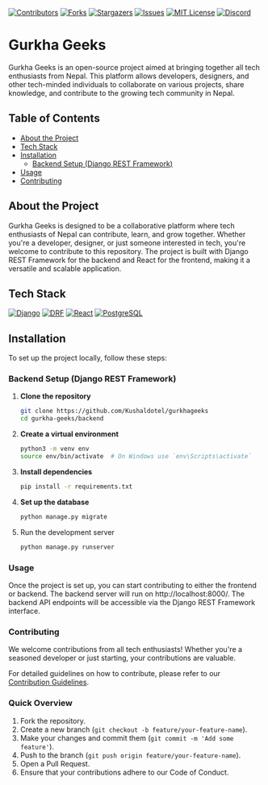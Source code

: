 [![Contributors][contributors-shield]][contributors-url]
[![Forks][forks-shield]][forks-url]
[![Stargazers][stars-shield]][stars-url]
[![Issues][issues-shield]][issues-url]
[![MIT License][license-shield]][license-url]
[![Discord][discord-shield]][discord-url]


# Gurkha Geeks

Gurkha Geeks is an open-source project aimed at bringing together all tech enthusiasts from Nepal. This platform allows developers, designers, and other tech-minded individuals to collaborate on various projects, share knowledge, and contribute to the growing tech community in Nepal.

## Table of Contents

- [About the Project](#about-the-project)
- [Tech Stack](#teach-stack)
- [Installation](#installation)
  - [Backend Setup (Django REST Framework)](#backend-setup-django-rest-framework)
- [Usage](#usage)
- [Contributing](#contributing)

## About the Project

Gurkha Geeks is designed to be a collaborative platform where tech enthusiasts of Nepal can contribute, learn, and grow together. Whether you're a developer, designer, or just someone interested in tech, you're welcome to contribute to this repository. The project is built with Django REST Framework for the backend and React for the frontend, making it a versatile and scalable application.

## Tech Stack 
[![Django][Django]][Django-url] 
[![DRF][DRF]][DRF-url] 
[![React][React.js]][React-url] 
[![PostgreSQL][PostgreSQL]][Postgresql-url]

## Installation

To set up the project locally, follow these steps:

### Backend Setup (Django REST Framework)

1. **Clone the repository**

   ```bash
   git clone https://github.com/Kushaldotel/gurkhageeks
   cd gurkha-geeks/backend

2. **Create a virtual environment**

    ```bash
    python3 -m venv env
    source env/bin/activate  # On Windows use `env\Scripts\activate`

3. **Install dependencies**

    ```bash
    pip install -r requirements.txt

4. **Set up the database**

    ```bash
    python manage.py migrate

5. Run the development server

    ```bash
    python manage.py runserver


### Usage
Once the project is set up, you can start contributing to either the frontend or backend. The backend server will run on http://localhost:8000/. The backend API endpoints will be accessible via the Django REST Framework interface.


### Contributing

We welcome contributions from all tech enthusiasts! Whether you're a seasoned developer or just starting, your contributions are valuable.

For detailed guidelines on how to contribute, please refer to our [Contribution Guidelines](CONTRIBUTING.md).

### Quick Overview

1. Fork the repository.
2. Create a new branch (`git checkout -b feature/your-feature-name`).
3. Make your changes and commit them (`git commit -m 'Add some feature'`).
4. Push to the branch (`git push origin feature/your-feature-name`).
5. Open a Pull Request.
6. Ensure that your contributions adhere to our Code of Conduct.



<!-- MARKDOWN LINKS & IMAGES -->
[contributors-shield]: https://img.shields.io/github/contributors/Kushaldotel/gurkhageeks.svg?style=for-the-badge
[contributors-url]: https://github.com/Kushaldotel/gurkhageeks/graphs/contributors
[forks-shield]: https://img.shields.io/github/forks/Kushaldotel/gurkhageeks.svg?style=for-the-badge
[forks-url]: https://github.com/Kushaldotel/gurkhageeks/network/members
[stars-shield]: https://img.shields.io/github/stars/Kushaldotel/gurkhageeks.svg?style=for-the-badge
[stars-url]: https://github.com/Kushaldotel/gurkhageeks/stargazers
[issues-shield]: https://img.shields.io/github/issues/Kushaldotel/gurkhageeks.svg?style=for-the-badge
[issues-url]: https://github.com/Kushaldotel/gurkhageeks/issues
[license-shield]: https://img.shields.io/github/license/Kushaldotel/gurkhageeks.svg?style=for-the-badge
[license-url]: https://github.com/Kushaldotel/gurkhageeks/blob/main/LICENSE
[discord-shield]: https://img.shields.io/discord/your_discord_server_id.svg?style=for-the-badge
[discord-url]: https://discord.gg/CVNrjK3gpB
[Django]: https://img.shields.io/badge/Django-092E20?style=for-the-badge&logo=django&logoColor=white
[Django-url]: https://www.djangoproject.com/
[DRF]: https://img.shields.io/badge/DRF-092E20?style=for-the-badge&logo=django&logoColor=red
[DRF-url]: https://www.django-rest-framework.org/
[React.js]: https://img.shields.io/badge/React-20232A?style=for-the-badge&logo=react&logoColor=61DAFB
[React-url]: https://reactjs.org/
[PostgreSQL]: https://img.shields.io/badge/PostgreSQL-336791?style=for-the-badge&logo=postgresql&logoColor=white
[Postgresql-url]: https://www.postgresql.org/

